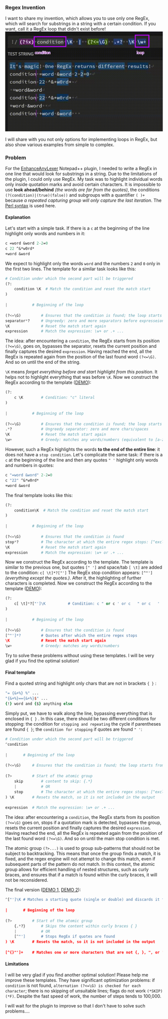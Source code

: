 ### Regex Invention
I want to share my invention, which allows you to use only one RegEx, which will search for substrings in a string with a certain condition. If you want, call it a RegEx loop that didn't exist before!
![](demo.gif)

I will share with you not only options for implementing loops in RegEx, but also show various examples from simple to complex.

### Problem

For the [EnhanceAnyLexer](https://github.com/Ekopalypse/EnhanceAnyLexer) Notepad++ plugin, I needed to write a RegEx in one line that would look for substrings in a string. Due to the limitations of the plugin, I could only use RegEx. My task was to highlight individual words only inside quotation marks and avoid certain characters. It is impossible to use **look ahead/behind** *(the words are far from the quotes)*, the conditions `(?(condition)|(true)(false))` and subgroups with a quantifier `( )+` because *a repeated capturing group will only capture the last iteration*. The [Perl syntax](https://www.boost.org/doc/libs/1_85_0/libs/regex/doc/html/boost_regex/syntax/perl_syntax.html) is used here. 

#### Explanation

Let's start with a simple task. If there is a `c` at the beginning of the line highlight only words and numbers in it:

```tcl
c =word &word 2-2=0 
c 22 ^&*w0rd* 
+word &word   
```

We expect to highlight only the words `word` and the numbers `2` and `0` only in the first two lines. The template for a similar task looks like this:

```python
# Condition under which the second part will be triggered
(?: 
    condition \K  # Match the condition and reset the match start
)

|  			# Beginning of the loop

(?<=\G)  		# Ensures that the condition is found; the loop starts from the position of the condition/previous iteration
separator*?  	# Ungreedy: zero and more separators before expresseion: space, char, ...
\K  			# Reset the match start again
expression  	# Match the expression: \w+ or .+ ...
```
The idea: after encountering a `condition`, the RegEx starts from its position `(?<=\G)`, goes on, bypasses the separator, resets the current position and finally captures the desired `expression`. Having reached the end, all the RegEx is repeated again from the position of the last found word `(?<=\G)`. And so on until the end of the string.

`\K` means *forget everything before and start highlight from this position*. It helps not to highlight everything that was before `\K`.  Now we construct the RegEx according to the template ([DEMO](https://regex101.com/r/wXPPD2/1)):

```python
(?: 
    c \K  		# Condition: "c" literal
)

|  			# Beginning of the loop

(?<=\G)  		# Ensures that the condition is found; the loop starts from the position of the condition/previous iteration
.*?  			# Ungreedy separator: zero and more chars/spaces
\K  			# Reset the match start again
\w+  			# Greedy: matches any words/numbers (equivalent to [a-zA-Z0-9_])
```

However, such a RegEx highlights the words **to the end of the entire line**: it does not have a `stop condition`. Let's complicate the same task: if there is a `c` at the beginning of the line and then any quotes `" '` highlight only words and numbers in quotes:

```tcl
c "=word &word" 2-2=0 
c "22" ^&*w0rd* 
+word &word   
```

The final template looks like this: 

```python
(?: 
    condition\K  # Match the condition and reset the match start
)

|  			# Beginning of the loop

(?<=\G)  		# Ensures that the condition is found
stop*?  		# The character at which the entire regex stops: [^exclude]
\K  			# Reset the match start again
expression  	# Match the expression: \w+ or .+ ...
```

Now we construct the RegEx according to the template. The template is similar to the previous one, but quotes `[" ']` and space/tab `[ \t]` are added to the condition: `c[ \t]*?["']` The RegEx stop condition appears: `[^"']`*(everything except the quotes.)*. After it, the highlighting of further characters is completed. Now we construct the RegEx according to the template ([DEMO](https://regex101.com/r/FUH7Xx/1)):

```python
(?: 
    c[ \t]*?["']\K  		# Condition: c " or c ' or c   " or c   '
)

|  			# Beginning of the loop

(?<=\G)  		# Ensures that the condition is found
[^"']*?  		# Quotes after which the entire regex stops
\K  			# Reset the match start again
\w+  			# Greedy: matches any words/numbers 
```

Try to solve these problems without using these templates. I will be very glad if you find the optimal solution!

#### Final template

Find a quoted string and highlight only chars that are not in brackets `{ }` : 

```tcl
"= {&+%} %" ... 
"{&+%}=={&+%}$" ...
{!} word and {$} anything else  
```

Simply put, we have to walk along the line, bypassing everything that is enclosed in `{ }` . In this case, there should be two different conditions for stopping: the condition for `stopping and repeating` the cycle if parentheses are found `{ }`; the `condition for stopping` if quotes are found `" '`:

```python
# Condition under which the second part will be triggered
^condition

|  		# Beginning of the loop

(?<=\G)  	# Ensures that the condition is found; the loop starts from the position of the condition/previous iteration

(?>      	# Start of the atomic group
    skip 		# content to skip: {.*}
 	|  			# OR
    stop    	# The character at which the entire regex stops: [^exclude]
) \K      	# Resets the match, so it is not included in the output

expression  # Match the expression: \w+ or .+ ...
```

The idea: after encountering a `condition`, the RegEx starts from its position `(?<=\G)` goes on, stops if a quotation mark is detected, bypasses the group, resets the current position and finally captures the desired `expression`. Having reached the end, all the RegEx is repeated again from the position of the last found word `(?<=\G)`. And so on until the main stop condition is met.

The atomic group `(?>...)` is used to group sub-patterns that should not be subject to backtracking. This means that once the group finds a match, it is fixed, and the regex engine will not attempt to change this match, even if subsequent parts of the pattern do not match. In this context, the atomic group allows for efficient handling of nested structures, such as curly braces, and ensures that if a match is found within the curly braces, it will not be reconsidered.

The final version ([DEMO 1,](https://regex101.com/r/vZugRo/1) [DEMO 2](https://regex101.com/r/uKMPHi/1)):

```py
^["']\K # Matches a starting quote (single or double) and discards it from the output

|  		# Beginning of the loop

(?>      	# Start of the atomic group
    {.*?}   	# Skips the content within curly braces { }
 	|			# OR
    [^"']    	# Stops RegEx if quotes are found
) \K      	# Resets the match, so it is not included in the output

[^{}"']+  	# Matches one or more characters that are not {, }, ", or '
```

#### Limitations

I will be very glad if you find another optimal solution! Please help me improve these templates. They have significant optimization problems: if `condition` is not found, `alternation (?<=\G) is checked for each character`; there is no skipping of unsuitable lines; flags do not work `(*SKIP)(*F)`. Despite the fast speed of work, the number of steps tends to 100,000.

I will wait for the plugin to improve so that I don't have to solve such problems.…
